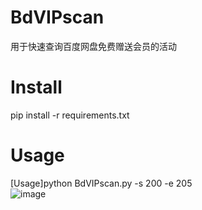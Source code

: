 # BdVIPscan  
用于快速查询百度网盘免费赠送会员的活动

# Install  
pip install -r requirements.txt  

# Usage  
[Usage]python BdVIPscan.py -s 200 -e 205  
![image](https://user-images.githubusercontent.com/50265741/171597740-21ee68ac-f8b3-440d-b97b-e16283981c89.png)
